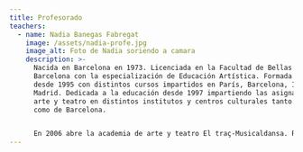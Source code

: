```yaml
---
title: Profesorado
teachers:
  - name: Nadia Banegas Fabregat
    image: /assets/nadia-profe.jpg
    image_alt: Foto de Nadia soriendo a camara
    description: >-
      Nacida en Barcelona en 1973. Licenciada en la Facultad de Bellas Artes de
      Barcelona con la especialización de Educación Artística. Formada en teatro
      desde 1995 con distintos cursos impartidos en París, Barcelona, Ibiza y
      Madrid. Dedicada a la educación desde 1997 impartiendo las asignaturas de
      arte y teatro en distintos institutos y centros culturales tanto de Ibiza
      como de Barcelona.


      En 2006 abre la academia de arte y teatro El traç-Musicaldansa. Realizando exposiciones y obras teatrales de los alumnos desde entonces y ganando distintos premios nacionales de teatro juvenil. Entre ellos cabe destacar el Primer Premio Nacional en 2014 y los Primeros Premios Autonómicos en 2009, 2014 y 2017. Así como las menciones obtenidas por La Mejor Labor Educativa otorgadas en 2011, 2012, 2013 y 2016. La escuela de verano se inicia en 2011 ofreciendo una enseñanza de calidad y dándole mucha importancia al trato con cada uno de los alumnos, adaptándose a sus distintas necesidades y edades y priorizando la buena relación entre el grupo.
---
```

